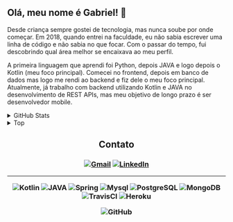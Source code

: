 <h2>Olá, meu nome é Gabriel! 👋</h2>

<p> 
Desde criança sempre gostei de tecnologia, mas nunca soube por onde começar.
Em 2018, quando entrei na faculdade, eu não sabia escrever uma linha de código e não sabia no que focar.
Com o passar do tempo, fui descobrindo qual área melhor se encaixava ao meu perfil. </p>

<p> A primeira linguagem que aprendi foi Python, depois JAVA e logo depois o Kotlin (meu foco principal).
Comecei no frontend, depois em banco de dados mas logo me rendi ao backend e fiz dele o meu foco principal.
Atualmente, já trabalho com backend utilizando Kotlin e JAVA no desenvolvimento de REST APIs, mas meu objetivo de longo prazo é ser desenvolvedor mobile. </p>

<details>

<summary>GitHub Stats</summary>

![Stats]

</details>

<details>

<summary>Top</summary>

![Languages]

</details>

<h2 align="center">Contato</h2>

<h3 align="center"> 

<a href="mailto:gabriel.gois.andrade14@gmail.com" target="_blank">![Gmail]</a>
<a href="https://www.linkedin.com/in/gabrielgoisandrade/" target="_blank">![LinkedIn]</a>

---  

![Kotlin]
![JAVA]
![Spring]
![Mysql]
![PostgreSQL]
![MongoDB]
![TravisCI]
![Heroku]

![GitHub]

</h3>

[Kotlin]: https://img.shields.io/badge/kotlin-%230095D5.svg?&style=for-the-badge&logo=kotlin&logoColor=white

[JAVA]: https://img.shields.io/badge/java-%23ED8B00.svg?&style=for-the-badge&logo=java&logoColor=white

[Spring]: https://img.shields.io/badge/spring%20-%236DB33F.svg?&style=for-the-badge&logo=spring&logoColor=white

[Mysql]: https://img.shields.io/badge/mysql-%2300f.svg?&style=for-the-badge&logo=mysql&logoColor=white

[PostgreSQL]: https://img.shields.io/badge/postgres-%23316192.svg?&style=for-the-badge&logo=postgresql&logoColor=white

[MongoDB]: https://img.shields.io/badge/MongoDB-%234ea94b.svg?&style=for-the-badge&logo=mongodb&logoColor=white

[TravisCI]: https://img.shields.io/badge/travisci%20-%232B2F33.svg?&style=for-the-badge&logo=travis&logoColor=white

[GitHub]: https://img.shields.io/badge/github%20-%23121011.svg?&style=for-the-badge&logo=github&logoColor=white

[Heroku]: https://img.shields.io/badge/heroku%20-%23430098.svg?&style=for-the-badge&logo=heroku&logoColor=white

<!-- Contact -->

[Gmail]: https://img.shields.io/badge/Gmail-D14836?style=for-the-badge&logo=gmail&logoColor=white

[LinkedIn]: https://img.shields.io/badge/linkedin%20-%230077B5.svg?&style=for-the-badge&logo=linkedin&logoColor=white

<!-- Usage languages -->

[Stats]: https://github-readme-stats.vercel.app/api?username=gabrielgoisandrade&show_icons=true&theme=dracula

[Languages]: https://github-readme-stats.vercel.app/api/top-langs/?username=gabrielgoisandrade&theme=dracula